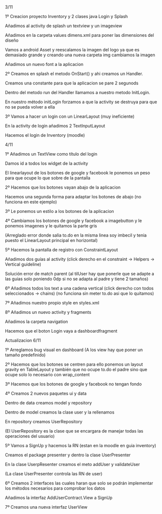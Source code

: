 3/11

1º
Creacion proyecto Inventory y 2 clases java Login y Splash

Añadimos al activity de splash un textview y un imageview

Añadimos en la carpeta values dimens.xml para poner las dimensiones del diseño

Vamos a android Asset y reescalamos la imagen del logo ya que es demasiado grande y creando una nueva
carpeta img cambiamos la imagen

Añadimos un nuevo font a la aplicacion

2º
Creamos en splash el metodo OnStart() y ahi creamos un Handler.

Creamos una constante para que la aplicacion se pare 2 segunods

Dentro del metodo run del Handler llamamos a nuestro metodo InitLogin.

En nuestro método initLogin forzamos a que la activity se destruya para que no se pueda volver a ella

3º
Vamos a hacer un login con un LinearLayout (muy ineficiente)

En la activity de login añadimos 2 TextInputLayout

Hacemos el login de Inventory (moodle)

4/11

1º
Añadimos un TextView como título del login

Damos id a todos los widget de la activity

El linearlayout de los botones de google y facebook le ponemos un peso para que ocupe lo que sobre
de la pantalla


2º
Hacemos que los botones vayan abajo de la aplicacion

Hacemos una segunda forma para adaptar los botones de abajo (no funciona en este ejemplo)

3º
Le ponemos un estilo a los botones de la aplicacion

4º
Cambiamos los botones de google y facebook a imagebutton y le ponemos imagenes y le quitamos
la parte gris

(Arreglado error donde salia to.do en la misma linea soy imbecil y tenia puesto el LinearLayout
principal en horizontal)


5º
Hacemos la pantalla de registro con ConstraintLayout

Añadimos dos guías al activity (click derecho en el constraint -> Helpers -> Vertical guideline)

Solución error de match parent (al tilUser hay que ponerle que se adapte a las guias solo poniendo 0dp
si no se adapta al padre y tiene 2 tamaños)

6º
Añadimos todos los text a una cadena vertical (click derecho con todos seleccionados -> chains)
(no funciona sin meter to.do asi que lo quitamos)

7º
Añadimos nuestro propio style en styles.xml

8º
Añadimos un nuevo activity y fragments

Añadimos la carpeta navigation

Hacemos que el boton Login vaya a dashboardfragment


Actualizacion 6/11

1º Arreglamos bug visual en dashboard (A los view hay que poner un tamaño predefinido)

2º Hacemos que los botones se centren para ello ponemos un layout gravity en  TableLayout y también
que no ocupe to.do el padre sino que ocupe solo lo necesario con wrap_content

3º Hacemos que los botones de google y facebook no tengan fondo

4º
Creamos 2 nuevos paquetes ui y data

Dentro de data creamos model y repository

Dentro de model creamos la clase user y la rellenamos

En repository creamos UserRepository

(El UserRepository es la clase que se encargara de manejar todas las operaciones del usuario)

5º
Vamos a SignUp y hacemos la RN (estan en la moodle en guia inventory)

Creamos el package presenter y dentro la clase UserPresenter

En la clase UserpResenter creamos el meto addUser y validateUser

(La clase UserPresenter controla las RN de user)

6º
Creamos 2 interfaces las cuales haran que solo se podrán implementar los métodos necesarios para
comprobar los datos

Añadimos la interfaz AddUserContract.View a SignUp

7º
Creamos una nueva interfaz UserView